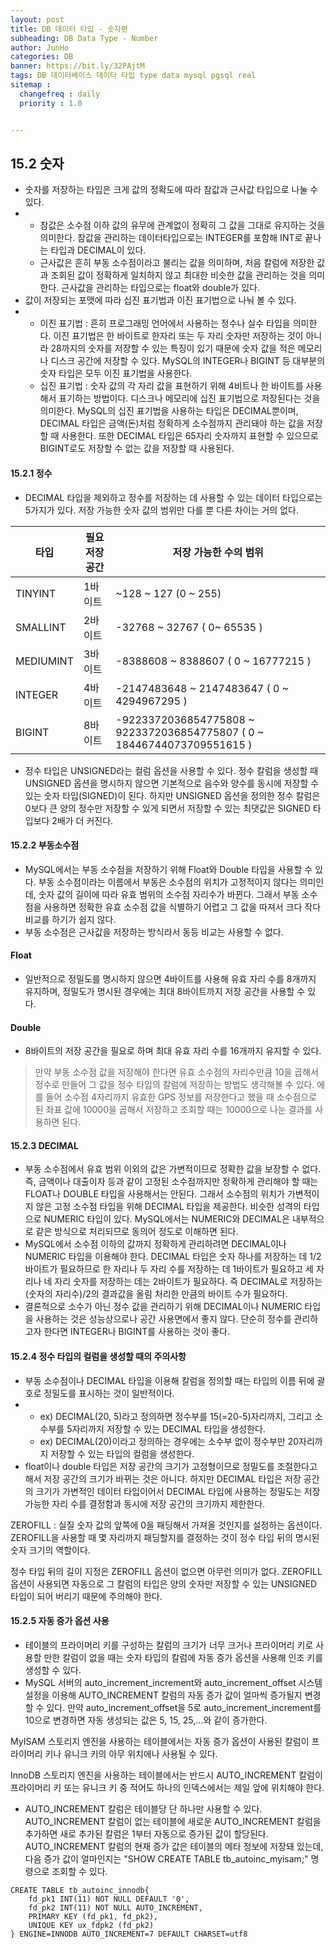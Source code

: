 ```yaml
---
layout: post
title: DB 데이터 타입 - 숫자편
subheading: DB Data Type - Number
author: JunHo
categories: DB
banner: https://bit.ly/32PAjtM
tags: DB 데이터베이스 데이터 타입 type data mysql pgsql real
sitemap :
  changefreq : daily
  priority : 1.0


---
```






## 15.2 숫자

- 숫자를 저장하는 타입은 크게 값의 정확도에 따라 참값과 근사값 타입으로 나눌 수 있다.
- - 참값은 소수점 이하 값의 유무에 관계없이 정확히 그 값을 그대로 유지하는 것을 의미한다. 참값을 관리하는 데이터타입으로는 INTEGER를 포함해 INT로 끝나는 타입과 DECIMAL이 있다.
  - 근사값은 흔히 부동 소수점이라고 불리는 값을 의미하며, 처음 칼럼에 저장한 값과 조회된 값이 정확하게 일치하지 않고 최대한 비슷한 값을 관리하는 것을 의미한다. 근사값을 관리하는 타입으로는 float와 double가 있다.
- 값이 저장되는 포맷에 따라 십진 표기법과 이진 표기법으로 나눠 볼 수 있다.
- - 이진 표기법 : 흔히 프로그래밍 언어에서 사용하는 정수나 실수 타입을 의미한다. 이진 표기법은 한 바이트로 한자리 또는 두 자리 숫자만 저장하는 것이 아니라 28까지의 숫자를 저장할 수 있는 특징이 있기 때문에 숫자 값을 적은 메모리나 디스크 공간에 저장할 수 있다. MySQL의 INTEGER나 BIGINT 등 대부분의 숫자 타입은 모두 이진 표기법을 사용한다.
  - 십진 표기법 : 숫자 값의 각 자리 값을 표현하기 위해 4비트나 한 바이트를 사용해서 표기하는 방법이다. 디스크나 메모리에 십진 표기법으로 저장된다는 것을 의미한다. MySQL의 십진 표기법을 사용하는 타입은 DECIMAL뿐이며, DECIMAL 타입은 금액(돈)처럼 정확하게 소수점까지 관리돼야 하는 값을 저장할 때 사용한다. 또한 DECIMAL 타입은 65자리 숫자까지 표현할 수 있으므로 BIGINT로도 저장할 수 없는 값을 저장할 때 사용된다.



#### 15.2.1 정수

- DECIMAL 타입을 제외하고 정수를 저장하는 데 사용할 수 있는 데이터 타입으로는 5가지가 있다. 저장 가능한 숫자 값의 범위만 다를 뿐 다른 차이는 거의 없다.

| 타입      | 필요 저장 공간 | 저장 가능한 수의 범위                                        |
| --------- | -------------- | ------------------------------------------------------------ |
| TINYINT   | 1바이트        | ~128 ~ 127 (0 ~ 255)                                         |
| SMALLINT  | 2바이트        | -32768 ~ 32767 ( 0~ 65535 )                                  |
| MEDIUMINT | 3바이트        | -8388608 ~ 8388607 ( 0 ~ 16777215 )                          |
| INTEGER   | 4바이트        | -2147483648 ~ 2147483647 ( 0 ~ 4294967295 )                  |
| BIGINT    | 8바이트        | -9223372036854775808 ~ 9223372036854775807 ( 0 ~ 18446744073709551615 ) |

- 정수 타입은 UNSIGNED라는 컬럼 옵션을 사용할 수 있다. 정수 칼럼을 생성할 때 UNSIGNED 옵션을 명시하지 않으면 기본적으로 음수와 양수를 동시에 저장할 수 있는 숫자 타입(SIGNED)이 된다. 하지만 UNSIGNED 옵션을 정의한 정수 칼럼은 0보다 큰 양의 정수만 저장할 수 있게 되면서 저장할 수 있는 최댓값은 SIGNED 타입보다 2배가 더 커진다. 



#### 15.2.2 부동소수점

- MySQL에서는 부동 소수점을 저장하기 위해 Float와 Double 타입을 사용할 수 있다. 부동 소수점이라는 이름에서 부동은 소수점의 위치가 고정적이지 않다는 의미인데, 숫자 값의 길이에 따라 유효 범위의 소수점 자리수가 바뀐다. 그래서 부동 소수점을 사용하면 정확한 유효 소수점 값을 식별하기 어렵고 그 값을 따져서 크다 작다 비교를 하기가 쉽지 않다. 
- 부동 소수점은 근사값을 저장하는 방식라서 동등 비교는 사용할 수 없다.



#### Float

- 일반적으로 정밀도를 명시하지 않으면 4바이트를 사용해 유효 자리 수를 8개까지 유지하며, 정밀도가 명시된 경우에는 최대 8바이트까지 저장 공간을 사용할 수 있다.

#### Double

- 8바이트의 저장 공간을 필요로 하며 최대 유효 자리 수를 16개까지 유지할 수 있다.



> 만약 부동 소수점 값을 저장해야 한다면 유효 소수점의 자리수만큼 10을 곱해서 정수로 만들어 그 값을 정수 타입의 칼럼에 저장하는 방법도 생각해볼 수 있다. 에를 들어 소수점 4자리까지 유효한 GPS 정보를 저장한다고 했을 때 소수점으로 된 좌표 값에 10000을 곱해서 저장하고 조회할 때는 10000으로 나눈 결과를 사용하면 된다.



#### 15.2.3 DECIMAL

- 부동 소수점에서 유효 범위 이외의 값은 가변적이므로 정확한 값을 보장할 수 없다. 즉, 금액이나 대출이자 등과 같이 고정된 소수점까지만 정확하게 관리해야 할 때는 FLOAT나 DOUBLE 타입을 사용해서는 안된다.  그래서 소수점의 위치가 가변적이지 않은 고정 소수점 타입을 위해 DECIMAL 타입을 제공한다. 비슷한 성격의 타입으로 NUMERIC 타입이 있다. MySQL에서는 NUMERIC와 DECIMAL은 내부적으로 같은 방식으로 처리되므로 동의어 정도로 이해하면 된다.
- MySQL에서 소수점 이하의 값까지 정확하게 관리하려면 DECIMAL이나 NUMERIC 타입을 이용해야 한다. DECIMAL 타입은 숫자 하나를 저장하는 데 1/2바이트가 필요하므로 한 자리나 두 자리 수를 저장하는 데 1바이트가 필요하고 세 자리나 네 자리 숫자를 저장하는 데는 2바이트가 필요하다. 즉 DECIMAL로 저장하는 (숫자의 자리수)/2의 결과값을 올림 처리한 만큼의 바이트 수가 필요하다. 
- 결론적으로 소수가 아닌 정수 값을 관리하기 위해 DECIMAL이나 NUMERIC 타입을 사용하는 것은 성능상으로나 공간 사용면에서 좋지 않다. 단순히 정수를 관리하고자 한다면 INTEGER나 BIGINT를 사용하는 것이 좋다.



#### 15.2.4 정수 타입의 컬럼을 생성할 때의 주의사항

- 부동 소수점이나 DECIMAL 타입을 이용해 칼럼을 정의할 때는 타입의 이름 뒤에 괄호로 정밀도를 표시하는 것이 일반적이다. 
- - ex) DECIMAL(20, 5)라고 정의하면 정수부를 15(=20-5)자리까지, 그리고 소수부를 5자리까지 저장할 수 있는 DECIMAL 타입을 생성한다. 
  - ex) DECIMAL(20)이라고 정의하는 경우에는 소수부 없이 정수부만 20자리까지 저장할 수 있는 타입의 컬럼을 생성한다.
- float이나 double 타입은 저장 공간의 크기가 고정형이므로 정밀도를 조절한다고 해서 저장 공간의 크기가 바뀌는 것은 아니다. 하지만 DECIMAL 타입은 저장 공간의 크기가 가변적인 데이터 타입이어서 DECIMAL 타입에 사용하는 정밀도는 저장 가능한 자리 수를 결정함과 동시에 저장 공간의 크기까지 제한한다.

ZEROFILL : 실질 숫자 값의 앞쪽에 0을 패딩해서 가져올 것인지를 설정하는 옵션이다. ZEROFILL을 사용할 때 몇 자리까지 패딩할지를 결정하는 것이 정수 타입 뒤의 명시된 숫자 크기의 역할이다.

정수 타입 뒤의 길이 지정은 ZEROFILL 옵션이 없으면 아무런 의미가 없다. ZEROFILL 옵션이 사용되면 자동으로 그 칼럼의 타입은 양의 숫자만 저장할 수 있는 UNSIGNED 타입이 되어 버리기 때문에 주의해야 한다.



#### 15.2.5 자동 증가 옵션 사용

- 테이블의 프라이머리 키를 구성하는 칼럼의 크기가 너무 크거나 프라이머리 키로 사용할 만한 칼럼이 없을 때는 숫자 타입의 칼럼에 자동 증가 옵션을 사용해 인조 키를 생성할 수 있다. 
- MySQL 서버의 auto_increment_increment와 auto_increment_offset 시스템 설정을 이용해 AUTO_INCREMENT 칼럼의 자동 증가 값이 얼마씩 증가될지 변경할 수 있다. 만약 auto_increment_offset을 5로 auto_increment_increment를 10으로 변경하면 자동 생성되는 값은 5, 15, 25,...와 같이 증가한다.



MyISAM 스토리지 엔진을 사용하는 테이블에서는 자동 증가 옵션이 사용된 칼럼이 프라이머리 키나 유니크 키의 아무 위치에나 사용될 수 있다.

InnoDB 스토리지 엔진을 사용하는 테이블에서는 반드시 AUTO_INCREMENT 칼럼이 프라이머리 키 또는 유니크 키 중 적어도 하나의 인덱스에서는 제일 앞에 위치해야 한다.

- AUTO_INCREMENT 칼럼은 테이블당 단 하나만 사용할 수 있다. AUTO_INCREMENT 칼럼이 없는 테이블에 새로운 AUTO_INCREMENT 칼럼을 추가하면 새로 추가된 칼럼은 1부터 자동으로 증가된 값이 할당된다. AUTO_INCREMENT 칼럼의 현재 증가 값은 테이블의 메타 정보에 저장돼 있는데, 다음 증가 값이 얼마인지는 "SHOW CREATE TABLE tb_autoinc_myisam;" 명령으로 조회할 수 있다. 

```mysql
CREATE TABLE tb_autoinc_innodb{
	fd_pk1 INT(11) NOT NULL DEFAULT '0',
	fd_pk2 INT(11) NOT NULL AUTO_INCREMENT,
	PRIMARY KEY (fd_pk1, fd_pk2),
	UNIQUE KEY ux_fdpk2 (fd_pk2)
} ENGINE=INNODB AUTO_INCREMENT=7 DEFAULT CHARSET=utf8
```

